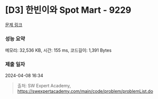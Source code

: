 # [D3] 한빈이와 Spot Mart - 9229 

[문제 링크](https://swexpertacademy.com/main/code/problem/problemDetail.do?contestProbId=AW8Wj7cqbY0DFAXN) 

### 성능 요약

메모리: 32,536 KB, 시간: 155 ms, 코드길이: 1,391 Bytes

### 제출 일자

2024-04-08 16:34



> 출처: SW Expert Academy, https://swexpertacademy.com/main/code/problem/problemList.do